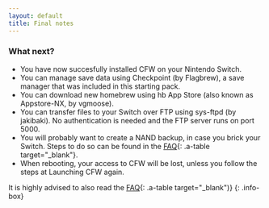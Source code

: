 ```yaml
---
layout: default
title: Final notes
---
```


### What next?

- You have now succesfully installed CFW on your Nintendo Switch.
- You can manage save data using Checkpoint (by Flagbrew), a save manager that was included in this starting pack.
- You can download new homebrew using hb App Store (also known as Appstore-NX, by vgmoose).
- You can transfer files to your Switch over FTP using sys-ftpd (by jakibaki). No authentication is needed and the FTP server runs on port 5000.
- You will probably want to create a NAND backup, in case you brick your Switch. Steps to do so can be found in the [FAQ](faq.html#nand-dump){: .a-table target="_blank"}.
- When rebooting, your access to CFW will be lost, unless you follow the steps at Launching CFW again.

It is highly advised to also read the [FAQ](faq.html){: .a-table target="_blank")}
{: .info-box}